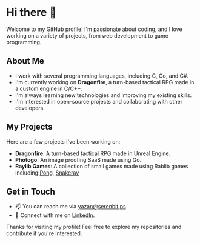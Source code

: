 # Hi there 👋

Welcome to my GitHub profile! I'm passionate about coding, and I love working on a variety of projects, from web development to game programming.

## About Me

- I work with several programming languages, including C, Go, and C#.
- I'm currently working on **Dragonfire**, a turn-based tactical RPG made in a custom engine in C/C++.
- I'm always learning new technologies and improving my existing skills.
- I'm interested in open-source projects and collaborating with other developers.

## My Projects

Here are a few projects I've been working on:

- **Dragonfire**: A turn-based tactical RPG made in Unreal Engine. 
- **Photogo**: An image proofing SaaS made using Go.
- **Raylib Games**: A collection of small games made using Rablib games including:[Pong](https://github.com/EYazanS/Raypong), [Snakeray](https://github.com/EYazanS/snakeray)

## Get in Touch

- 📫 You can reach me via [yazan@serenbit.ps](mailto:yazan@serenbit.ps).
- 💼 Connect with me on [LinkedIn](https://www.linkedin.com/in/eyazan).

Thanks for visiting my profile! Feel free to explore my repositories and contribute if you're interested.

